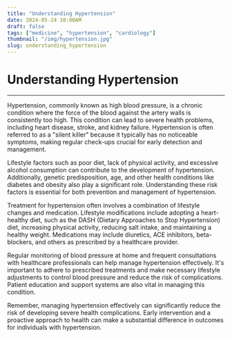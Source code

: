 ```yaml
---
title: "Understanding Hypertension"
date: 2024-05-24 10:00AM
draft: false
tags: ["medicine", "hypertension", "cardiology"]
thumbnail: "/img/hypertension.jpg"
slug: understanding_hypertension
---
```


# Understanding Hypertension

---

Hypertension, commonly known as high blood pressure, is a chronic condition where the force of the blood against the artery walls is consistently too high. This condition can lead to severe health problems, including heart disease, stroke, and kidney failure. Hypertension is often referred to as a "silent killer" because it typically has no noticeable symptoms, making regular check-ups crucial for early detection and management.

Lifestyle factors such as poor diet, lack of physical activity, and excessive alcohol consumption can contribute to the development of hypertension. Additionally, genetic predisposition, age, and other health conditions like diabetes and obesity also play a significant role. Understanding these risk factors is essential for both prevention and management of hypertension.

Treatment for hypertension often involves a combination of lifestyle changes and medication. Lifestyle modifications include adopting a heart-healthy diet, such as the DASH (Dietary Approaches to Stop Hypertension) diet, increasing physical activity, reducing salt intake, and maintaining a healthy weight. Medications may include diuretics, ACE inhibitors, beta-blockers, and others as prescribed by a healthcare provider.

Regular monitoring of blood pressure at home and frequent consultations with healthcare professionals can help manage hypertension effectively. It's important to adhere to prescribed treatments and make necessary lifestyle adjustments to control blood pressure and reduce the risk of complications. Patient education and support systems are also vital in managing this condition.

Remember, managing hypertension effectively can significantly reduce the risk of developing severe health complications. Early intervention and a proactive approach to health can make a substantial difference in outcomes for individuals with hypertension.
